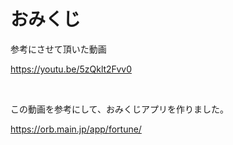 # おみくじ
参考にさせて頂いた動画

https://youtu.be/5zQklt2Fvv0

<br>

この動画を参考にして、おみくじアプリを作りました。

https://orb.main.jp/app/fortune/